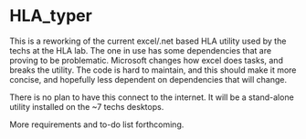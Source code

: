 # HLA_typer
This is a reworking of the current excel/.net based HLA utility used by the techs at the HLA lab.  The one in use has some dependencies that are proving to be 
problematic.  Microsoft changes how excel does tasks, and breaks the utility.  The code is hard to maintain, and this should make it more concise, and hopefully 
less dependent on dependencies that will change.

There is no plan to have this connect to the internet.  It will be a stand-alone utility installed on the ~7 techs desktops.  

More requirements and to-do list forthcoming.
